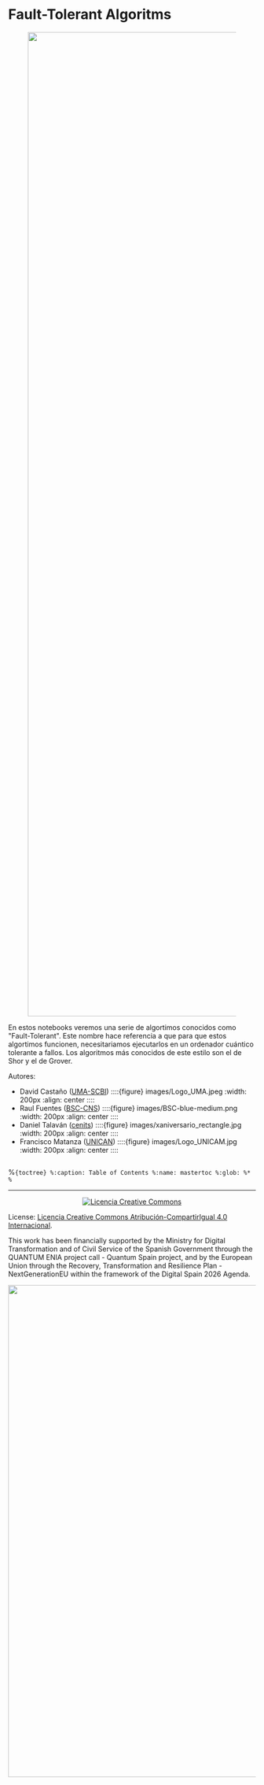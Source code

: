 # Fault-Tolerant Algoritms

<figure><center>
<img   src="https://quantumspain-project.es/wp-content/uploads/2022/11/Logo_QS_EspanaDigital.png" align=center  width="2000px"/>
</center></figure>

En estos notebooks veremos una serie de algortimos conocidos como "Fault-Tolerant". Este nombre hace referencia a que para que estos algortimos funcionen, necesitariamos ejecutarlos en un ordenador cuántico tolerante a fallos. Los algoritmos más conocidos de este estilo son el de Shor y el de Grover.

Autores:
- David Castaño ([UMA-SCBI](https://www.scbi.uma.es/site/))
::::{figure} images/Logo_UMA.jpeg
:width: 200px
:align: center
::::
- Raul Fuentes ([BSC-CNS](https://www.bsc.es/es))
::::{figure} images/BSC-blue-medium.png
:width: 200px
:align: center
::::
- Daniel Talaván  ([cenits](https://www.cenits.es/))
::::{figure} images/xaniversario_rectangle.jpg
:width: 200px
:align: center
::::
- Francisco Matanza ([UNICAN](https://web.unican.es/))
::::{figure} images/Logo_UNICAM.jpg
:width: 200px
:align: center
::::



```{tableofcontents}
```

%```{toctree}
%:caption: Table of Contents
%:name: mastertoc
%:glob:
%*
%```

---
<center>
<a rel="license" href="http://creativecommons.org/licenses/by-sa/4.0/">
<img aling="left" alt="Licencia Creative Commons" style="border-width:0" src="https://i.creativecommons.org/l/by-sa/4.0/88x31.png" /></a>
</center>

License: <a rel="license" href="http://creativecommons.org/licenses/by-sa/4.0/">Licencia Creative Commons Atribución-CompartirIgual 4.0 Internacional</a>.

This work has been financially supported by the Ministry for Digital Transformation and of Civil Service of the Spanish Government through the QUANTUM ENIA project call - Quantum Spain project, and by the European Union through the Recovery, Transformation and Resilience Plan - NextGenerationEU within the framework of the Digital Spain 2026 Agenda.

<center>
<img align="left" src="https://quantumspain-project.es/wp-content/uploads/2024/02/Banner-QS_GOB_v2.png" width="1000px" />
</center>